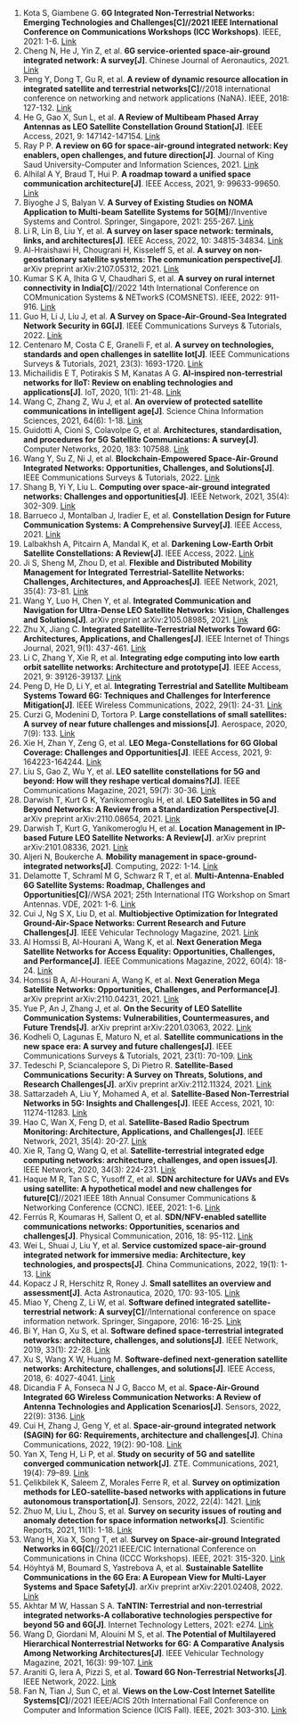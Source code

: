 1. Kota S, Giambene G. <b>6G Integrated Non-Terrestrial Networks: Emerging Technologies and Challenges[C]//2021 IEEE International Conference on Communications Workshops (ICC Workshops)</b>. IEEE, 2021: 1-6. [Link](https://ieeexplore.ieee.org/abstract/document/9473743)
2. Cheng N, He J, Yin Z, et al. <b>6G service-oriented space-air-ground integrated network: A survey[J]</b>. Chinese Journal of Aeronautics, 2021. [Link](https://www.sciencedirect.com/science/article/pii/S1000936121004738)
3. Peng Y, Dong T, Gu R, et al. <b>A review of dynamic resource allocation in integrated satellite and terrestrial networks[C]</b>//2018 international conference on networking and network applications (NaNA). IEEE, 2018: 127-132. [Link](https://ieeexplore.ieee.org/abstract/document/8648737)
4. He G, Gao X, Sun L, et al. <b>A Review of Multibeam Phased Array Antennas as LEO Satellite Constellation Ground Station[J]</b>. IEEE Access, 2021, 9: 147142-147154. [Link](https://ieeexplore.ieee.org/abstract/document/9594858)
5. Ray P P. <b>A review on 6G for space-air-ground integrated network: Key enablers, open challenges, and future direction[J]</b>. Journal of King Saud University-Computer and Information Sciences, 2021. [Link](https://www.sciencedirect.com/science/article/pii/S1319157821002172)
6. Alhilal A Y, Braud T, Hui P. <b>A roadmap toward a unified space communication architecture[J]</b>. IEEE Access, 2021, 9: 99633-99650. [Link](https://ieeexplore.ieee.org/abstract/document/9475040/)
7. Biyoghe J S, Balyan V. <b>A Survey of Existing Studies on NOMA Application to Multi-beam Satellite Systems for 5G[M]</b>//Inventive Systems and Control. Springer, Singapore, 2021: 255-267. [Link](https://link.springer.com/chapter/10.1007/978-981-16-1395-1_20)
8. Li R, Lin B, Liu Y, et al. <b>A survey on laser space network: terminals, links, and architectures[J]</b>. IEEE Access, 2022, 10: 34815-34834. [Link](https://ieeexplore.ieee.org/abstract/document/9743921/)
9. Al-Hraishawi H, Chougrani H, Kisseleff S, et al. <b>A survey on non-geostationary satellite systems: The communication perspective[J]</b>. arXiv preprint arXiv:2107.05312, 2021. [Link](https://arxiv.org/abs/2107.05312)
10. Kumar S K A, Ihita G V, Chaudhari S, et al. <b>A survey on rural internet connectivity in India[C]</b>//2022 14th International Conference on COMmunication Systems & NETworkS (COMSNETS). IEEE, 2022: 911-916. [Link](https://ieeexplore.ieee.org/abstract/document/9668358)
11. Guo H, Li J, Liu J, et al. <b>A Survey on Space-Air-Ground-Sea Integrated Network Security in 6G[J]</b>. IEEE Communications Surveys & Tutorials, 2022. [Link](https://ieeexplore.ieee.org/abstract/document/9628162)
12. Centenaro M, Costa C E, Granelli F, et al. <b>A survey on technologies, standards and open challenges in satellite Iot[J]</b>. IEEE Communications Surveys & Tutorials, 2021, 23(3): 1693-1720. [Link](https://ieeexplore.ieee.org/abstract/document/9442378)
13. Michailidis E T, Potirakis S M, Kanatas A G. <b>AI-inspired non-terrestrial networks for IIoT: Review on enabling technologies and applications[J]</b>. IoT, 2020, 1(1): 21-48. [Link](https://www.mdpi.com/785050)
14. Wang C, Zhang Z, Wu J, et al. <b>An overview of protected satellite communications in intelligent age[J]</b>. Science China Information Sciences, 2021, 64(6): 1-18. [Link](https://link.springer.com/article/10.1007/s11432-019-2928-9)
15. Guidotti A, Cioni S, Colavolpe G, et al. <b>Architectures, standardisation, and procedures for 5G Satellite Communications: A survey[J]</b>. Computer Networks, 2020, 183: 107588. [Link](https://www.sciencedirect.com/science/article/pii/S138912862031224X)
16. Wang Y, Su Z, Ni J, et al. <b>Blockchain-Empowered Space-Air-Ground Integrated Networks: Opportunities, Challenges, and Solutions[J]</b>. IEEE Communications Surveys & Tutorials, 2022. [Link](https://ieeexplore.ieee.org/abstract/document/9631953)
17. Shang B, Yi Y, Liu L. <b>Computing over space-air-ground integrated networks: Challenges and opportunities[J]</b>. IEEE Network, 2021, 35(4): 302-309. [Link](https://ieeexplore.ieee.org/abstract/document/9520380)
18. Barrueco J, Montalban J, Iradier E, et al. <b>Constellation Design for Future Communication Systems: A Comprehensive Survey[J]</b>. IEEE Access, 2021. [Link](https://ieeexplore.ieee.org/abstract/document/9460990/)
19. Lalbakhsh A, Pitcairn A, Mandal K, et al. <b>Darkening Low-Earth Orbit Satellite Constellations: A Review[J]</b>. IEEE Access, 2022. [Link](https://ieeexplore.ieee.org/abstract/document/9722840)
20. Ji S, Sheng M, Zhou D, et al. <b>Flexible and Distributed Mobility Management for Integrated Terrestrial-Satellite Networks: Challenges, Architectures, and Approaches[J]</b>. IEEE Network, 2021, 35(4): 73-81. [Link](https://ieeexplore.ieee.org/abstract/document/9520320)
21. Wang Y, Luo H, Chen Y, et al. <b>Integrated Communication and Navigation for Ultra-Dense LEO Satellite Networks: Vision, Challenges and Solutions[J]</b>. arXiv preprint arXiv:2105.08985, 2021. [Link](https://arxiv.org/abs/2105.08985)
22. Zhu X, Jiang C. <b>Integrated Satellite-Terrestrial Networks Toward 6G: Architectures, Applications, and Challenges[J]</b>. IEEE Internet of Things Journal, 2021, 9(1): 437-461. [Link](https://ieeexplore.ieee.org/abstract/document/9610113)
23. Li C, Zhang Y, Xie R, et al. <b>Integrating edge computing into low earth orbit satellite networks: Architecture and prototype[J]</b>. IEEE Access, 2021, 9: 39126-39137. [Link](https://ieeexplore.ieee.org/abstract/document/9372909/)
24. Peng D, He D, Li Y, et al. <b>Integrating Terrestrial and Satellite Multibeam Systems Toward 6G: Techniques and Challenges for Interference Mitigation[J]</b>. IEEE Wireless Communications, 2022, 29(1): 24-31. [Link](https://ieeexplore.ieee.org/abstract/document/9749196)
25. Curzi G, Modenini D, Tortora P. <b>Large constellations of small satellites: A survey of near future challenges and missions[J]</b>. Aerospace, 2020, 7(9): 133. [Link](https://www.mdpi.com/2226-4310/7/9/133)
26. Xie H, Zhan Y, Zeng G, et al. <b>LEO Mega-Constellations for 6G Global Coverage: Challenges and Opportunities[J]</b>. IEEE Access, 2021, 9: 164223-164244. [Link](https://ieeexplore.ieee.org/abstract/document/9638629/)
27. Liu S, Gao Z, Wu Y, et al. <b>LEO satellite constellations for 5G and beyond: How will they reshape vertical domains?[J]</b>. IEEE Communications Magazine, 2021, 59(7): 30-36. [Link](https://ieeexplore.ieee.org/abstract/document/9502642)
28. Darwish T, Kurt G K, Yanikomeroglu H, et al. <b>LEO Satellites in 5G and Beyond Networks: A Review from a Standardization Perspective[J]</b>. arXiv preprint arXiv:2110.08654, 2021. [Link](https://arxiv.org/abs/2110.08654)
29. Darwish T, Kurt G, Yanikomeroglu H, et al. <b>Location Management in IP-based Future LEO Satellite Networks: A Review[J]</b>. arXiv preprint arXiv:2101.08336, 2021. [Link](https://arxiv.org/abs/2101.08336)
30. Aljeri N, Boukerche A. <b>Mobility management in space-ground-integrated networks[J]</b>. Computing, 2022: 1-14. [Link](https://link.springer.com/article/10.1007/s00607-022-01060-x)
31. Delamotte T, Schraml M G, Schwarz R T, et al. <b>Multi-Antenna-Enabled 6G Satellite Systems: Roadmap, Challenges and Opportunities[C]</b>//WSA 2021; 25th International ITG Workshop on Smart Antennas. VDE, 2021: 1-6. [Link](https://ieeexplore.ieee.org/abstract/document/9739196)
32. Cui J, Ng S X, Liu D, et al. <b>Multiobjective Optimization for Integrated Ground-Air-Space Networks: Current Research and Future Challenges[J]</b>. IEEE Vehicular Technology Magazine, 2021. [Link](https://ieeexplore.ieee.org/document/9461636)
33. Al Homssi B, Al-Hourani A, Wang K, et al. <b>Next Generation Mega Satellite Networks for Access Equality: Opportunities, Challenges, and Performance[J]</b>. IEEE Communications Magazine, 2022, 60(4): 18-24. [Link](https://ieeexplore.ieee.org/abstract/document/9755278)
34. Homssi B A, Al-Hourani A, Wang K, et al. <b>Next Generation Mega Satellite Networks: Opportunities, Challenges, and Performance[J]</b>. arXiv preprint arXiv:2110.04231, 2021. [Link](https://arxiv.org/abs/2110.04231)
35. Yue P, An J, Zhang J, et al. <b>On the Security of LEO Satellite Communication Systems: Vulnerabilities, Countermeasures, and Future Trends[J]</b>. arXiv preprint arXiv:2201.03063, 2022. [Link](https://arxiv.org/abs/2201.03063)
36. Kodheli O, Lagunas E, Maturo N, et al. <b>Satellite communications in the new space era: A survey and future challenges[J]</b>. IEEE Communications Surveys & Tutorials, 2021, 23(1): 70-109. [Link](https://ieeexplore.ieee.org/abstract/document/9210567)
37. Tedeschi P, Sciancalepore S, Di Pietro R. <b>Satellite-Based Communications Security: A Survey on Threats, Solutions, and Research Challenges[J]</b>. arXiv preprint arXiv:2112.11324, 2021. [Link](https://arxiv.org/abs/2112.11324)
38. Sattarzadeh A, Liu Y, Mohamed A, et al. <b>Satellite-Based Non-Terrestrial Networks in 5G: Insights and Challenges[J]</b>. IEEE Access, 2021, 10: 11274-11283. [Link](https://ieeexplore.ieee.org/abstract/document/9658559)
39. Hao C, Wan X, Feng D, et al. <b>Satellite-Based Radio Spectrum Monitoring: Architecture, Applications, and Challenges[J]</b>. IEEE Network, 2021, 35(4): 20-27. [Link](https://ieeexplore.ieee.org/abstract/document/9520322)
40. Xie R, Tang Q, Wang Q, et al. <b>Satellite-terrestrial integrated edge computing networks: architecture, challenges, and open issues[J]</b>. IEEE Network, 2020, 34(3): 224-231. [Link](https://ieeexplore.ieee.org/abstract/document/9048610)
41. Haque M R, Tan S C, Yusoff Z, et al. <b>SDN architecture for UAVs and EVs using satellite: A hypothetical model and new challenges for future[C]</b>//2021 IEEE 18th Annual Consumer Communications & Networking Conference (CCNC). IEEE, 2021: 1-6. [Link](https://ieeexplore.ieee.org/abstract/document/9369464)
42. Ferrús R, Koumaras H, Sallent O, et al. <b>SDN/NFV-enabled satellite communications networks: Opportunities, scenarios and challenges[J]</b>. Physical Communication, 2016, 18: 95-112. [Link](https://www.sciencedirect.com/science/article/pii/S1874490715000543)
43. Wei L, Shuai J, Liu Y, et al. <b>Service customized space-air-ground integrated network for immersive media: Architecture, key technologies, and prospects[J]</b>. China Communications, 2022, 19(1): 1-13. [Link](https://ieeexplore.ieee.org/abstract/document/9693466)
44. Kopacz J R, Herschitz R, Roney J. <b>Small satellites an overview and assessment[J]</b>. Acta Astronautica, 2020, 170: 93-105. [Link](https://www.sciencedirect.com/science/article/pii/S0094576520300540)
45. Miao Y, Cheng Z, Li W, et al. <b>Software defined integrated satellite-terrestrial network: A survey[C]</b>//International conference on space information network. Springer, Singapore, 2016: 16-25. [Link](https://link.springer.com/chapter/10.1007/978-981-10-4403-8_2)
46. Bi Y, Han G, Xu S, et al. <b>Software defined space-terrestrial integrated networks: architecture, challenges, and solutions[J]</b>. IEEE Network, 2019, 33(1): 22-28. [Link](https://ieeexplore.ieee.org/abstract/document/8610424)
47. Xu S, Wang X W, Huang M. <b>Software-defined next-generation satellite networks: Architecture, challenges, and solutions[J]</b>. IEEE Access, 2018, 6: 4027-4041. [Link](https://ieeexplore.ieee.org/abstract/document/8258968)
48. Dicandia F A, Fonseca N J G, Bacco M, et al. <b>Space-Air-Ground Integrated 6G Wireless Communication Networks: A Review of Antenna Technologies and Application Scenarios[J]</b>. Sensors, 2022, 22(9): 3136. [Link](https://www.mdpi.com/1424-8220/22/9/3136)
49. Cui H, Zhang J, Geng Y, et al. <b>Space-air-ground integrated network (SAGIN) for 6G: Requirements, architecture and challenges[J]</b>. China Communications, 2022, 19(2): 90-108. [Link](https://ieeexplore.ieee.org/abstract/document/9722775)
50. Yan X, Teng H, Li P, et al. <b>Study on security of 5G and satellite converged communication network[J]</b>. ZTE. Communications, 2021, 19(4): 79–89. [Link](http://zte.magtechjournal.com/EN/10.12142/ZTECOM.202104009)
51. Çelikbilek K, Saleem Z, Morales Ferre R, et al. <b>Survey on optimization methods for LEO-satellite-based networks with applications in future autonomous transportation[J]</b>. Sensors, 2022, 22(4): 1421. [Link](https://www.mdpi.com/1424-8220/22/4/1421)
52. Zhuo M, Liu L, Zhou S, et al. <b>Survey on security issues of routing and anomaly detection for space information networks[J]</b>. Scientific Reports, 2021, 11(1): 1-18. [Link](https://www.mdpi.com/1424-8220/22/4/1421)
53. Wang H, Xia X, Song T, et al. <b>Survey on Space-air-ground Integrated Networks in 6G[C]</b>//2021 IEEE/CIC International Conference on Communications in China (ICCC Workshops). IEEE, 2021: 315-320. [Link](https://ieeexplore.ieee.org/abstract/document/9538859)
54. Höyhtyä M, Boumard S, Yastrebova A, et al. <b>Sustainable Satellite Communications in the 6G Era: A European View for Multi-Layer Systems and Space Safety[J]</b>. arXiv preprint arXiv:2201.02408, 2022. [Link](https://arxiv.org/abs/2201.02408)
55. Akhtar M W, Hassan S A. <b>TaNTIN: Terrestrial and non‐terrestrial integrated networks‐A collaborative technologies perspective for beyond 5G and 6G[J]</b>. Internet Technology Letters, 2021: e274. [Link](https://onlinelibrary.wiley.com/doi/abs/10.1002/itl2.274)
56. Wang D, Giordani M, Alouini M S, et al. <b>The Potential of Multilayered Hierarchical Nonterrestrial Networks for 6G: A Comparative Analysis Among Networking Architectures[J]</b>. IEEE Vehicular Technology Magazine, 2021, 16(3): 99-107. [Link](https://ieeexplore.ieee.org/abstract/document/9484695)
57. Araniti G, Iera A, Pizzi S, et al. <b>Toward 6G Non-Terrestrial Networks[J]</b>. IEEE Network, 2022. [Link](https://ieeexplore.ieee.org/abstract/document/9617565)
58. Fan N, Tian J, Sun C, et al. <b>Views on the Low-Cost Internet Satellite Systems[C]</b>//2021 IEEE/ACIS 20th International Fall Conference on Computer and Information Science (ICIS Fall). IEEE, 2021: 303-310. [Link](https://ieeexplore.ieee.org/abstract/document/9627404)